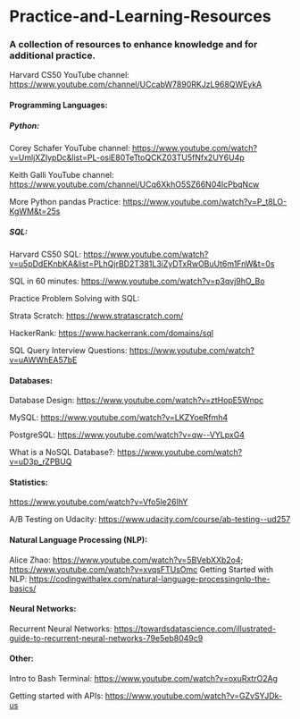 # Practice-and-Learning-Resources
### A collection of resources to enhance knowledge and for additional practice.

Harvard CS50 YouTube channel: https://www.youtube.com/channel/UCcabW7890RKJzL968QWEykA

#### Programming Languages:
##### Python:
Corey Schafer YouTube channel: https://www.youtube.com/watch?v=UmljXZIypDc&list=PL-osiE80TeTtoQCKZ03TU5fNfx2UY6U4p

Keith Galli YouTube channel: https://www.youtube.com/channel/UCq6XkhO5SZ66N04IcPbqNcw

More Python pandas Practice: https://www.youtube.com/watch?v=P_t8LO-KgWM&t=25s

##### SQL:
Harvard CS50 SQL: https://www.youtube.com/watch?v=u5pDdEKnbKA&list=PLhQjrBD2T381L3iZyDTxRwOBuUt6m1FnW&t=0s

SQL in 60 minutes: https://www.youtube.com/watch?v=p3qvj9hO_Bo

Practice Problem Solving with SQL:

Strata Scratch: https://www.stratascratch.com/

HackerRank: https://www.hackerrank.com/domains/sql

SQL Query Interview Questions: https://www.youtube.com/watch?v=uAWWhEA57bE

#### Databases:
Database Design: https://www.youtube.com/watch?v=ztHopE5Wnpc

MySQL: https://www.youtube.com/watch?v=LKZYoeRfmh4

PostgreSQL: https://www.youtube.com/watch?v=qw--VYLpxG4

What is a NoSQL Database?: https://www.youtube.com/watch?v=uD3p_rZPBUQ

#### Statistics:
https://www.youtube.com/watch?v=Vfo5le26IhY

A/B Testing on Udacity: https://www.udacity.com/course/ab-testing--ud257

#### Natural Language Processing (NLP):

Alice Zhao: https://www.youtube.com/watch?v=5BVebXXb2o4; https://www.youtube.com/watch?v=xvqsFTUsOmc
Getting Started with NLP: https://codingwithalex.com/natural-language-processingnlp-the-basics/

#### Neural Networks:

Recurrent Neural Networks: https://towardsdatascience.com/illustrated-guide-to-recurrent-neural-networks-79e5eb8049c9

#### Other:
Intro to Bash Terminal: https://www.youtube.com/watch?v=oxuRxtrO2Ag

Getting started with APIs: https://www.youtube.com/watch?v=GZvSYJDk-us
